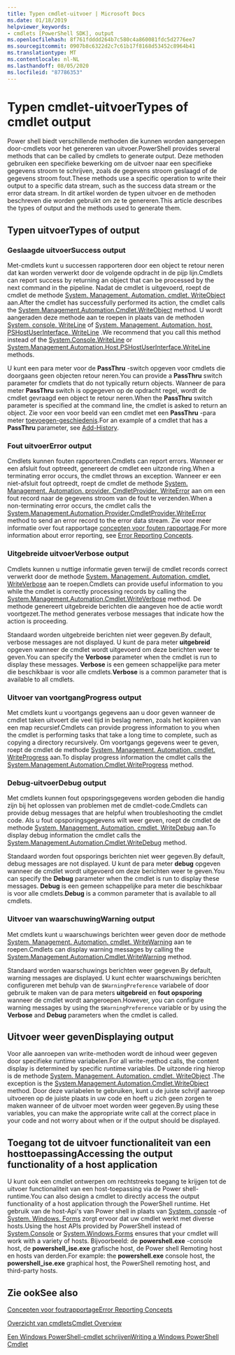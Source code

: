 ```yaml
---
title: Typen cmdlet-uitvoer | Microsoft Docs
ms.date: 01/18/2019
helpviewer_keywords:
- cmdlets [PowerShell SDK], output
ms.openlocfilehash: 8f761fdddd264b7c580c4a860081fdc5d2776ee7
ms.sourcegitcommit: 0907b8c6322d2c7c61b17f8168d53452c8964b41
ms.translationtype: MT
ms.contentlocale: nl-NL
ms.lasthandoff: 08/05/2020
ms.locfileid: "87786353"
---
```

# <a name="types-of-cmdlet-output"></a><span data-ttu-id="6afb9-102">Typen cmdlet-uitvoer</span><span class="sxs-lookup"><span data-stu-id="6afb9-102">Types of cmdlet output</span></span>

<span data-ttu-id="6afb9-103">Power shell biedt verschillende methoden die kunnen worden aangeroepen door-cmdlets voor het genereren van uitvoer.</span><span class="sxs-lookup"><span data-stu-id="6afb9-103">PowerShell provides several methods that can be called by cmdlets to generate output.</span></span> <span data-ttu-id="6afb9-104">Deze methoden gebruiken een specifieke bewerking om de uitvoer naar een specifieke gegevens stroom te schrijven, zoals de gegevens stroom geslaagd of de gegevens stroom fout.</span><span class="sxs-lookup"><span data-stu-id="6afb9-104">These methods use a specific operation to write their output to a specific data stream, such as the success data stream or the error data stream.</span></span> <span data-ttu-id="6afb9-105">In dit artikel worden de typen uitvoer en de methoden beschreven die worden gebruikt om ze te genereren.</span><span class="sxs-lookup"><span data-stu-id="6afb9-105">This article describes the types of output and the methods used to generate them.</span></span>

## <a name="types-of-output"></a><span data-ttu-id="6afb9-106">Typen uitvoer</span><span class="sxs-lookup"><span data-stu-id="6afb9-106">Types of output</span></span>

### <a name="success-output"></a><span data-ttu-id="6afb9-107">Geslaagde uitvoer</span><span class="sxs-lookup"><span data-stu-id="6afb9-107">Success output</span></span>

<span data-ttu-id="6afb9-108">Met-cmdlets kunt u successen rapporteren door een object te retour neren dat kan worden verwerkt door de volgende opdracht in de pijp lijn.</span><span class="sxs-lookup"><span data-stu-id="6afb9-108">Cmdlets can report success by returning an object that can be processed by the next command in the pipeline.</span></span> <span data-ttu-id="6afb9-109">Nadat de cmdlet is uitgevoerd, roept de cmdlet de methode [System. Management. Automation. cmdlet. WriteObject](/dotnet/api/System.Management.Automation.Cmdlet.WriteObject) aan.</span><span class="sxs-lookup"><span data-stu-id="6afb9-109">After the cmdlet has successfully performed its action, the cmdlet calls the [System.Management.Automation.Cmdlet.WriteObject](/dotnet/api/System.Management.Automation.Cmdlet.WriteObject) method.</span></span> <span data-ttu-id="6afb9-110">U wordt aangeraden deze methode aan te roepen in plaats van de methoden [System. console. WriteLine](/dotnet/api/System.Console.WriteLine) of [System. Management. Automation. host. PSHostUserInterface. WriteLine](/dotnet/api/System.Management.Automation.Host.PSHostUserInterface.WriteLine) .</span><span class="sxs-lookup"><span data-stu-id="6afb9-110">We recommend that you call this method instead of the [System.Console.WriteLine](/dotnet/api/System.Console.WriteLine) or [System.Management.Automation.Host.PSHostUserInterface.WriteLine](/dotnet/api/System.Management.Automation.Host.PSHostUserInterface.WriteLine) methods.</span></span>

<span data-ttu-id="6afb9-111">U kunt een para meter voor de **PassThru** -switch opgeven voor cmdlets die doorgaans geen objecten retour neren.</span><span class="sxs-lookup"><span data-stu-id="6afb9-111">You can provide a **PassThru** switch parameter for cmdlets that do not typically return objects.</span></span>
<span data-ttu-id="6afb9-112">Wanneer de para meter **PassThru** switch is opgegeven op de opdracht regel, wordt de cmdlet gevraagd een object te retour neren.</span><span class="sxs-lookup"><span data-stu-id="6afb9-112">When the **PassThru** switch parameter is specified at the command line, the cmdlet is asked to return an object.</span></span> <span data-ttu-id="6afb9-113">Zie voor een voor beeld van een cmdlet met een **PassThru** -para meter [toevoegen-geschiedenis](/powershell/module/Microsoft.PowerShell.Core/Add-History).</span><span class="sxs-lookup"><span data-stu-id="6afb9-113">For an example of a cmdlet that has a **PassThru** parameter, see [Add-History](/powershell/module/Microsoft.PowerShell.Core/Add-History).</span></span>

### <a name="error-output"></a><span data-ttu-id="6afb9-114">Fout uitvoer</span><span class="sxs-lookup"><span data-stu-id="6afb9-114">Error output</span></span>

<span data-ttu-id="6afb9-115">Cmdlets kunnen fouten rapporteren.</span><span class="sxs-lookup"><span data-stu-id="6afb9-115">Cmdlets can report errors.</span></span> <span data-ttu-id="6afb9-116">Wanneer er een afsluit fout optreedt, genereert de cmdlet een uitzonde ring.</span><span class="sxs-lookup"><span data-stu-id="6afb9-116">When a terminating error occurs, the cmdlet throws an exception.</span></span> <span data-ttu-id="6afb9-117">Wanneer er een niet-afsluit fout optreedt, roept de cmdlet de methode [System. Management. Automation. provider. CmdletProvider. WriteError](/dotnet/api/System.Management.Automation.Provider.CmdletProvider.WriteError) aan om een fout record naar de gegevens stroom van de fout te verzenden.</span><span class="sxs-lookup"><span data-stu-id="6afb9-117">When a non-terminating error occurs, the cmdlet calls the [System.Management.Automation.Provider.CmdletProvider.WriteError](/dotnet/api/System.Management.Automation.Provider.CmdletProvider.WriteError) method to send an error record to the error data stream.</span></span> <span data-ttu-id="6afb9-118">Zie voor meer informatie over fout rapportage [concepten voor fouten rapportage](./error-reporting-concepts.md).</span><span class="sxs-lookup"><span data-stu-id="6afb9-118">For more information about error reporting, see [Error Reporting Concepts](./error-reporting-concepts.md).</span></span>

### <a name="verbose-output"></a><span data-ttu-id="6afb9-119">Uitgebreide uitvoer</span><span class="sxs-lookup"><span data-stu-id="6afb9-119">Verbose output</span></span>

<span data-ttu-id="6afb9-120">Cmdlets kunnen u nuttige informatie geven terwijl de cmdlet records correct verwerkt door de methode [System. Management. Automation. cmdlet. WriteVerbose](/dotnet/api/System.Management.Automation.Cmdlet.WriteVerbose) aan te roepen.</span><span class="sxs-lookup"><span data-stu-id="6afb9-120">Cmdlets can provide useful information to you while the cmdlet is correctly processing records by calling the [System.Management.Automation.Cmdlet.WriteVerbose](/dotnet/api/System.Management.Automation.Cmdlet.WriteVerbose) method.</span></span> <span data-ttu-id="6afb9-121">De methode genereert uitgebreide berichten die aangeven hoe de actie wordt voortgezet.</span><span class="sxs-lookup"><span data-stu-id="6afb9-121">The method generates verbose messages that indicate how the action is proceeding.</span></span>

<span data-ttu-id="6afb9-122">Standaard worden uitgebreide berichten niet weer gegeven.</span><span class="sxs-lookup"><span data-stu-id="6afb9-122">By default, verbose messages are not displayed.</span></span> <span data-ttu-id="6afb9-123">U kunt de para meter **uitgebreid** opgeven wanneer de cmdlet wordt uitgevoerd om deze berichten weer te geven.</span><span class="sxs-lookup"><span data-stu-id="6afb9-123">You can specify the **Verbose** parameter when the cmdlet is run to display these messages.</span></span> <span data-ttu-id="6afb9-124">**Verbose** is een gemeen schappelijke para meter die beschikbaar is voor alle cmdlets.</span><span class="sxs-lookup"><span data-stu-id="6afb9-124">**Verbose** is a common parameter that is available to all cmdlets.</span></span>

### <a name="progress-output"></a><span data-ttu-id="6afb9-125">Uitvoer van voortgang</span><span class="sxs-lookup"><span data-stu-id="6afb9-125">Progress output</span></span>

<span data-ttu-id="6afb9-126">Met cmdlets kunt u voortgangs gegevens aan u door geven wanneer de cmdlet taken uitvoert die veel tijd in beslag nemen, zoals het kopiëren van een map recursief.</span><span class="sxs-lookup"><span data-stu-id="6afb9-126">Cmdlets can provide progress information to you when the cmdlet is performing tasks that take a long time to complete, such as copying a directory recursively.</span></span> <span data-ttu-id="6afb9-127">Om voortgangs gegevens weer te geven, roept de cmdlet de methode [System. Management. Automation. cmdlet. WriteProgress](/dotnet/api/System.Management.Automation.Cmdlet.WriteProgress) aan.</span><span class="sxs-lookup"><span data-stu-id="6afb9-127">To display progress information the cmdlet calls the [System.Management.Automation.Cmdlet.WriteProgress](/dotnet/api/System.Management.Automation.Cmdlet.WriteProgress) method.</span></span>

### <a name="debug-output"></a><span data-ttu-id="6afb9-128">Debug-uitvoer</span><span class="sxs-lookup"><span data-stu-id="6afb9-128">Debug output</span></span>

<span data-ttu-id="6afb9-129">Met cmdlets kunnen fout opsporingsgegevens worden geboden die handig zijn bij het oplossen van problemen met de cmdlet-code.</span><span class="sxs-lookup"><span data-stu-id="6afb9-129">Cmdlets can provide debug messages that are helpful when troubleshooting the cmdlet code.</span></span> <span data-ttu-id="6afb9-130">Als u fout opsporingsgegevens wilt weer geven, roept de cmdlet de methode [System. Management. Automation. cmdlet. WriteDebug](/dotnet/api/System.Management.Automation.Cmdlet.WriteDebug) aan.</span><span class="sxs-lookup"><span data-stu-id="6afb9-130">To display debug information the cmdlet calls the [System.Management.Automation.Cmdlet.WriteDebug](/dotnet/api/System.Management.Automation.Cmdlet.WriteDebug) method.</span></span>

<span data-ttu-id="6afb9-131">Standaard worden fout opsporings berichten niet weer gegeven.</span><span class="sxs-lookup"><span data-stu-id="6afb9-131">By default, debug messages are not displayed.</span></span> <span data-ttu-id="6afb9-132">U kunt de para meter **debug** opgeven wanneer de cmdlet wordt uitgevoerd om deze berichten weer te geven.</span><span class="sxs-lookup"><span data-stu-id="6afb9-132">You can specify the **Debug** parameter when the cmdlet is run to display these messages.</span></span> <span data-ttu-id="6afb9-133">**Debug** is een gemeen schappelijke para meter die beschikbaar is voor alle cmdlets.</span><span class="sxs-lookup"><span data-stu-id="6afb9-133">**Debug** is a common parameter that is available to all cmdlets.</span></span>

### <a name="warning-output"></a><span data-ttu-id="6afb9-134">Uitvoer van waarschuwing</span><span class="sxs-lookup"><span data-stu-id="6afb9-134">Warning output</span></span>

<span data-ttu-id="6afb9-135">Met cmdlets kunt u waarschuwings berichten weer geven door de methode [System. Management. Automation. cmdlet. WriteWarning](/dotnet/api/System.Management.Automation.Cmdlet.WriteWarning) aan te roepen.</span><span class="sxs-lookup"><span data-stu-id="6afb9-135">Cmdlets can display warning messages by calling the [System.Management.Automation.Cmdlet.WriteWarning](/dotnet/api/System.Management.Automation.Cmdlet.WriteWarning) method.</span></span>

<span data-ttu-id="6afb9-136">Standaard worden waarschuwings berichten weer gegeven.</span><span class="sxs-lookup"><span data-stu-id="6afb9-136">By default, warning messages are displayed.</span></span> <span data-ttu-id="6afb9-137">U kunt echter waarschuwings berichten configureren met behulp van de `$WarningPreference` variabele of door gebruik te maken van de para meters **uitgebreid** en **fout opsporing** wanneer de cmdlet wordt aangeroepen.</span><span class="sxs-lookup"><span data-stu-id="6afb9-137">However, you can configure warning messages by using the `$WarningPreference` variable or by using the **Verbose** and **Debug** parameters when the cmdlet is called.</span></span>

## <a name="displaying-output"></a><span data-ttu-id="6afb9-138">Uitvoer weer geven</span><span class="sxs-lookup"><span data-stu-id="6afb9-138">Displaying output</span></span>

<span data-ttu-id="6afb9-139">Voor alle aanroepen van write-methoden wordt de inhoud weer gegeven door specifieke runtime variabelen.</span><span class="sxs-lookup"><span data-stu-id="6afb9-139">For all write-method calls, the content display is determined by specific runtime variables.</span></span> <span data-ttu-id="6afb9-140">De uitzonde ring hierop is de methode [System. Management. Automation. cmdlet. WriteObject](/dotnet/api/System.Management.Automation.Cmdlet.WriteObject) .</span><span class="sxs-lookup"><span data-stu-id="6afb9-140">The exception is the [System.Management.Automation.Cmdlet.WriteObject](/dotnet/api/System.Management.Automation.Cmdlet.WriteObject) method.</span></span> <span data-ttu-id="6afb9-141">Door deze variabelen te gebruiken, kunt u de juiste schrijf aanroep uitvoeren op de juiste plaats in uw code en hoeft u zich geen zorgen te maken wanneer of de uitvoer moet worden weer gegeven.</span><span class="sxs-lookup"><span data-stu-id="6afb9-141">By using these variables, you can make the appropriate write call at the correct place in your code and not worry about when or if the output should be displayed.</span></span>

## <a name="accessing-the-output-functionality-of-a-host-application"></a><span data-ttu-id="6afb9-142">Toegang tot de uitvoer functionaliteit van een hosttoepassing</span><span class="sxs-lookup"><span data-stu-id="6afb9-142">Accessing the output functionality of a host application</span></span>

<span data-ttu-id="6afb9-143">U kunt ook een cmdlet ontwerpen om rechtstreeks toegang te krijgen tot de uitvoer functionaliteit van een host-toepassing via de Power shell-runtime.</span><span class="sxs-lookup"><span data-stu-id="6afb9-143">You can also design a cmdlet to directly access the output functionality of a host application through the PowerShell runtime.</span></span> <span data-ttu-id="6afb9-144">Het gebruik van de host-Api's van Power shell in plaats van [System. console](/dotnet/api/System.Console) -of [System. Windows. Forms](/dotnet/api/System.Windows.Forms) zorgt ervoor dat uw cmdlet werkt met diverse hosts.</span><span class="sxs-lookup"><span data-stu-id="6afb9-144">Using the host APIs provided by PowerShell instead of [System.Console](/dotnet/api/System.Console) or [System.Windows.Forms](/dotnet/api/System.Windows.Forms) ensures that your cmdlet will work with a variety of hosts.</span></span> <span data-ttu-id="6afb9-145">Bijvoorbeeld: de **powershell.exe** -console host, de **powershell_ise.exe** grafische host, de Power shell Remoting host en hosts van derden.</span><span class="sxs-lookup"><span data-stu-id="6afb9-145">For example: the **powershell.exe** console host, the **powershell_ise.exe** graphical host, the PowerShell remoting host, and third-party hosts.</span></span>

## <a name="see-also"></a><span data-ttu-id="6afb9-146">Zie ook</span><span class="sxs-lookup"><span data-stu-id="6afb9-146">See also</span></span>

[<span data-ttu-id="6afb9-147">Concepten voor foutrapportage</span><span class="sxs-lookup"><span data-stu-id="6afb9-147">Error Reporting Concepts</span></span>](./error-reporting-concepts.md)

[<span data-ttu-id="6afb9-148">Overzicht van cmdlets</span><span class="sxs-lookup"><span data-stu-id="6afb9-148">Cmdlet Overview</span></span>](./cmdlet-overview.md)

[<span data-ttu-id="6afb9-149">Een Windows PowerShell-cmdlet schrijven</span><span class="sxs-lookup"><span data-stu-id="6afb9-149">Writing a Windows PowerShell Cmdlet</span></span>](./writing-a-windows-powershell-cmdlet.md)

